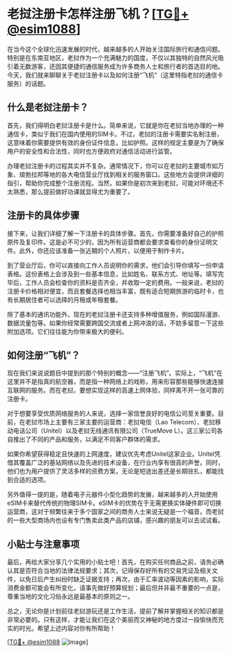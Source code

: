 # 老挝注册卡怎样注册飞机？[[TG💪+ @esim1088](https://t.me/s/esim1088)]

在当今这个全球化迅速发展的时代，越来越多的人开始关注国际旅行和通信问题。特别是在东南亚地区，老挝作为一个充满魅力的国度，不仅以其独特的自然风光吸引着无数游客，还因其便捷的通信服务成为许多商务人士和旅行者的首选目的地。今天，我们就来聊聊关于老挝注册卡以及如何注册“飞机”（这里特指老挝的通信卡服务）的话题。

## 什么是老挝注册卡？

首先，我们得明白老挝注册卡是什么。简单来说，它就是你在老挝当地办理的一种通信卡，类似于我们在国内使用的SIM卡。不过，老挝的注册卡需要实名制注册，这意味着你需要提供有效的身份证件信息，比如护照。这样的规定主要是为了确保用户的安全性和合法性，同时也方便政府对通信活动进行监管。

办理老挝注册卡的过程其实并不复杂。通常情况下，你可以在老挝的主要城市如万象、琅勃拉邦等地的各大电信营业厅找到相关的服务窗口。这些地方会提供详细的指引，帮助你完成整个注册流程。当然，如果你是初次来到老挝，可能对环境还不太熟悉，那么提前做好功课就显得尤为重要了。

## 注册卡的具体步骤

接下来，让我们详细了解一下注册卡的具体步骤。首先，你需要准备好自己的护照原件及复印件。这是必不可少的，因为所有运营商都会要求查看你的身份证明文件。此外，你还应该准备一张近期的个人照片，以便用于制作卡片。

到了营业厅后，你可以直接向工作人员说明你的需求，他们会引导你填写一份申请表格。这份表格上会涉及到一些基本信息，比如姓名、联系方式、地址等。填写完毕后，工作人员会检查你的资料是否齐全，并收取一定的费用。一般来说，老挝的注册卡价格相对便宜，而且套餐选择也相当丰富，既有适合短期旅游的临时卡，也有长期居住者可以选择的月租或年租套餐。

除了基本的通讯功能外，现在的老挝注册卡还支持多种增值服务，例如国际漫游、数据流量包等。如果你经常需要跨国交流或者上网冲浪的话，不妨多留意一下这些附加选项。它们往往能为你带来极大的便利。

## 如何注册“飞机”？

现在我们来说说题目中提到的那个特别的概念——“注册飞机”。实际上，“飞机”在这里并不是指真的航空器，而是指一种网络上的戏称，用来形容那些能够快速连接互联网的服务。而在老挝，要想实现这样的高速上网体验，同样离不开一张可靠的注册卡。

对于想要享受优质网络服务的人来说，选择一家信誉良好的电信公司至关重要。目前，在老挝市场上主要有三家主要的运营商：老挝电信（Lao Telecom）、老挝移动电话公司（Unitel）以及老挝无线通讯有限公司（TrueMove L）。这三家公司各自推出了不同的产品和服务，以满足不同客户群体的需求。

如果你希望获得稳定且快速的上网速度，建议优先考虑Unitel这家企业。Unitel凭借其覆盖广泛的基站网络以及先进的技术设备，在行业内享有很高的声誉。同时，他们也为用户提供了灵活多样的资费方案，无论是短途出差还是长期驻扎，都能找到合适的选项。

另外值得一提的是，随着电子元器件小型化趋势的发展，越来越多的人开始使用eSIM卡来替代传统的物理SIM卡。eSIM卡的优势在于无需更换实体硬件即可切换运营商，这对于频繁往来于多个国家之间的商务人士来说无疑是一个福音。而老挝的一些大型商场内也设有专门售卖此类产品的店铺，感兴趣的朋友可以去试试看。

## 小贴士与注意事项

最后，再给大家分享几个实用的小贴士吧！首先，在购买任何商品之前，请务必确认其是否符合当地的法律法规要求；其次，记得保存好所有的交易凭证及相关文件，以免日后产生纠纷时缺乏证据支持；再次，由于汇率波动等因素的影响，实际消费金额可能会有所变化，请事先做好预算规划；最后但并非最不重要的一点是，尊重当地的文化习俗永远是最基本的原则之一。

总之，无论你是计划前往老挝游玩还是工作生活，提前了解并掌握相关的知识都是非常必要的。只有这样，才能让我们在这个美丽而又神秘的地方度过一段愉快而充实的时光。希望上述内容对你有所帮助！

[[TG💪+ @esim1088](https://t.me/s/esim1088) ![Image](https://i.postimg.cc/4NQfJmqS/Snipaste-2025-05-13-00-14-12.png)]